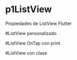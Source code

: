 # p1ListView
Propiedades de ListView Flutter


#ListView personalizado


#ListView OnTap con print


#ListView con clase
